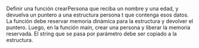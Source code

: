 Definir una función crearPersona que reciba un nombre y una edad, y devuelva un
puntero a una estructura persona t que contenga esos datos. La función debe reservar
memoria dinámica para la estructura y devolver el puntero. Luego, en la función main,
crear una persona y liberar la memoria reservada. El string que se pasa por parámetro
debe ser copiado a la estructura.
